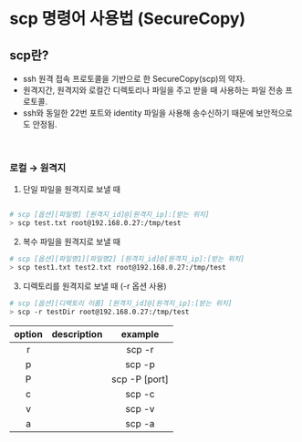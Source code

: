 # scp 명령어 사용법 (SecureCopy)

## scp란?
- ssh 원격 접속 프로토콜을 기반으로 한 SecureCopy(scp)의 약자. <br/>
- 원격지간, 원격지와 로컬간 디렉토리나 파일을 주고 받을 때 사용하는 파일 전송 프로토콜. <br/>
- ssh와 동일한 22번 포트와 identity 파일을 사용해 송수신하기 때문에 보안적으로도 안정됨.

<br/>

### 로컬 → 원격지
1. 단일 파일을 원격지로 보낼 때

```bash

# scp [옵션][파일명] [원격지_id]@[원격지_ip]:[받는 위치]
> scp test.txt root@192.168.0.27:/tmp/test

```

2. 복수 파일을 원격지로 보낼 때

```bash
# scp [옵션][파일명1][파일명2] [원격지_id]@[원격지_ip]:[받는 위치]
> scp test1.txt test2.txt root@192.168.0.27:/tmp/test
```

3. 디렉토리를 원격지로 보낼 때 (-r 옵션 사용)

```bash
# scp [옵션][디렉토리 이름] [원격지_id]@[원격지_ip]:[받는 위치]
> scp -r testDir root@192.168.0.27:/tmp/test
```

| option | description |    example    |
|:------:|:-----------:|:-------------:|
|    r   |             |     scp -r    |
|    p   |             |     scp -p    |
| P      |             | scp -P [port] |
| c      |             | scp -c        |
| v      |             | scp -v        |
| a      |             | scp -a        |
